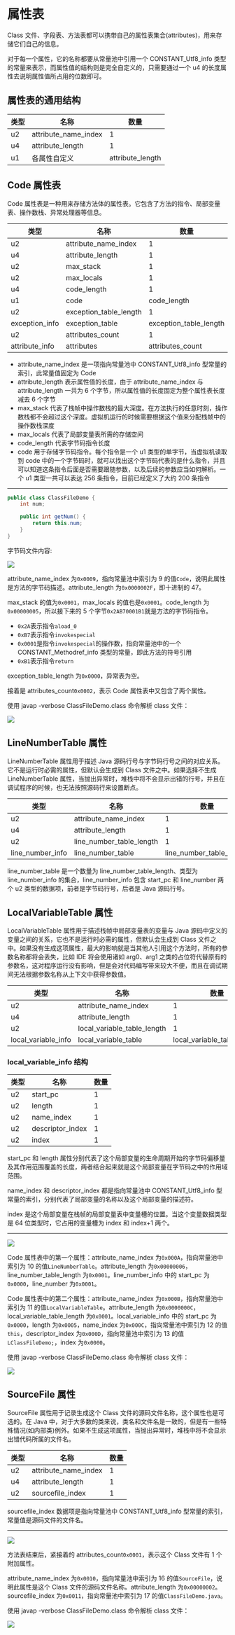 # 属性表

Class 文件、字段表、方法表都可以携带自己的属性表集合(attributes)，用来存储它们自己的信息。

对于每一个属性，它的名称都要从常量池中引用一个 CONSTANT_Utf8_info 类型的常量来表示，而属性值的结构则是完全自定义的，只需要通过一个 u4 的长度属性去说明属性值所占用的位数即可。

## 属性表的通用结构

| 类型 | 名称                 | 数量             |
| ---- | -------------------- | ---------------- |
| u2   | attribute_name_index | 1                |
| u4   | attribute_length     | 1                |
| u1   | 各属性自定义         | attribute_length |

## Code 属性表

Code 属性表是一种用来存储方法体的属性表。它包含了方法的指令、局部变量表、操作数栈、异常处理器等信息。

| 类型           | 名称                   | 数量                   |
| -------------- | ---------------------- | ---------------------- |
| u2             | attribute_name_index   | 1                      |
| u4             | attribute_length       | 1                      |
| u2             | max_stack              | 1                      |
| u2             | max_locals             | 1                      |
| u4             | code_length            | 1                      |
| u1             | code                   | code_length            |
| u2             | exception_table_length | 1                      |
| exception_info | exception_table        | exception_table_length |
| u2             | attributes_count       | 1                      |
| attribute_info | attributes             | attributes_count       |

- attribute_name_index 是一项指向常量池中 CONSTANT_Utf8_info 型常量的索引，此常量值固定为 Code
- attribute_length 表示属性值的长度，由于 attribute_name_index 与 attribute_length 一共为 6 个字节，所以属性值的长度固定为整个属性表长度减去 6 个字节
- max_stack 代表了栈帧中操作数栈的最大深度。在方法执行的任意时刻，操作数栈都不会超过这个深度。虚拟机运行的时候需要根据这个值来分配栈帧中的操作数栈深度
- max_locals 代表了局部变量表所需的存储空间
- code_length 代表字节码指令长度
- code 用于存储字节码指令。每个指令是一个 u1 类型的单字节，当虚拟机读取到 code 中的一个字节码时，就可以找出这个字节码代表的是什么指令，并且可以知道这条指令后面是否需要跟随参数，以及后续的参数应当如何解析。一个 u1 类型一共可以表达 256 条指令，目前已经定义了大约 200 条指令

---

```java
public class ClassFileDemo {
    int num;

    public int getNum() {
        return this.num;
    }
}
```

字节码文件内容:

![](../../img/class_file7.png)

attribute_name_index 为`0x0009`，指向常量池中索引为 9 的值`Code`，说明此属性是方法的字节码描述。attribute_length 为`0x0000002F`，即十进制的 47。

max_stack 的值为`0x0001`，max_locals 的值也是`0x0001`。code_length 为`0x00000005`，所以接下来的 5 个字节`0x2AB70001B1`就是方法的字节码指令。

- `0x2A`表示指令`aload_0`
- `0xB7`表示指令`invokespecial`
- `0x0001`是指令`invokespecial`的操作数，指向常量池中的一个 CONSTANT_Methodref_info 类型的常量，即此方法的符号引用
- `0xB1`表示指令`return`

exception_table_length 为`0x0000`，异常表为空。

接着是 attributes_count`0x0002`，表示 Code 属性表中又包含了两个属性。

使用 javap -verbose ClassFileDemo.class 命令解析 class 文件：

![](../../img/javap6.png)

## LineNumberTable 属性

LineNumberTable 属性用于描述 Java 源码行号与字节码行号之间的对应关系。它不是运行时必需的属性，但默认会生成到 Class 文件之中。如果选择不生成 LineNumberTable 属性，当抛出异常时，堆栈中将不会显示出错的行号，并且在调试程序的时候，也无法按照源码行来设置断点。

| 类型             | 名称                     | 数量                     |
| ---------------- | ------------------------ | ------------------------ |
| u2               | attribute_name_index     | 1                        |
| u4               | attribute_length         | 1                        |
| u2               | line_number_table_length | 1                        |
| line_number_info | line_number_table        | line_number_table_length |

line_number_table 是一个数量为 line_number_table_length、类型为 line_number_info 的集合，line_number_info 包含 start_pc 和 line_number 两个 u2 类型的数据项，前者是字节码行号，后者是 Java 源码行号。

## LocalVariableTable 属性

LocalVariableTable 属性用于描述栈帧中局部变量表的变量与 Java 源码中定义的变量之间的关系，它也不是运行时必需的属性，但默认会生成到 Class 文件之中。如果没有生成这项属性，最大的影响就是当其他人引用这个方法时，所有的参数名称都将会丢失，比如 IDE 将会使用诸如 arg0、arg1 之类的占位符代替原有的参数名，这对程序运行没有影响，但是会对代码编写带来较大不便，而且在调试期间无法根据参数名称从上下文中获得参数值。

| 类型                | 名称                        | 数量                        |
| ------------------- | --------------------------- | --------------------------- |
| u2                  | attribute_name_index        | 1                           |
| u4                  | attribute_length            | 1                           |
| u2                  | local_variable_table_length | 1                           |
| local_variable_info | local_variable_table        | local_variable_table_length |

### local_variable_info 结构

| 类型 | 名称             | 数量 |
| ---- | ---------------- | ---- |
| u2   | start_pc         | 1    |
| u2   | length           | 1    |
| u2   | name_index       | 1    |
| u2   | descriptor_index | 1    |
| u2   | index            | 1    |

start_pc 和 length 属性分别代表了这个局部变量的生命周期开始的字节码偏移量及其作用范围覆盖的长度，两者结合起来就是这个局部变量在字节码之中的作用域范围。

name_index 和 descriptor_index 都是指向常量池中 CONSTANT_Utf8_info 型常量的索引，分别代表了局部变量的名称以及这个局部变量的描述符。

index 是这个局部变量在栈帧的局部变量表中变量槽的位置。当这个变量数据类型是 64 位类型时，它占用的变量槽为 index 和 index+1 两个。

---

![](../../img/class_file8.png)

Code 属性表中的第一个属性：attribute_name_index 为`0x000A`，指向常量池中索引为 10 的值`LineNumberTable`。attribute_length 为`0x00000006`，line_number_table_length 为`0x0001`。line_number_info 中的 start_pc 为`0x0000`，line_number 为`0x0001`。

Code 属性表中的第二个属性：attribute_name_index 为`0x000B`，指向常量池中索引为 11 的值`LocalVariableTable`。attribute_length 为`0x0000000C`，local_variable_table_length 为`0x0001`。local_variable_info 中的 start_pc 为`0x0000`，length 为`0x0005`，name_index 为`0x000C`，指向常量池中索引为 12 的值`this`，descriptor_index 为`0x000D`，指向常量池中索引为 13 的值`LClassFileDemo;`，index 为`0x0000`。

使用 javap -verbose ClassFileDemo.class 命令解析 class 文件：

![](../../img/javap7.png)

## SourceFile 属性

SourceFile 属性用于记录生成这个 Class 文件的源码文件名称，这个属性也是可选的。在 Java 中，对于大多数的类来说，类名和文件名是一致的，但是有一些特殊情况(如内部类)例外。如果不生成这项属性，当抛出异常时，堆栈中将不会显示出错代码所属的文件名。

| 类型 | 名称                 | 数量 |
| ---- | -------------------- | ---- |
| u2   | attribute_name_index | 1    |
| u4   | attribute_length     | 1    |
| u2   | sourcefile_index     | 1    |

sourcefile_index 数据项是指向常量池中 CONSTANT_Utf8_info 型常量的索引，常量值是源码文件的文件名。

---

![](../../img/class_file10.png)

方法表结束后，紧接着的 attributes_count`0x0001`，表示这个 Class 文件有 1 个附加属性。

attribute_name_index 为`0x0010`，指向常量池中索引为 16 的值`SourceFile`，说明此属性是这个 Class 文件的源码文件名称。attribute_length 为`0x00000002`。sourcefile_index 为`0x0011`，指向常量池中索引为 17 的值`ClassFileDemo.java`。

使用 javap -verbose ClassFileDemo.class 命令解析 class 文件：

![](../../img/javap9.png)
